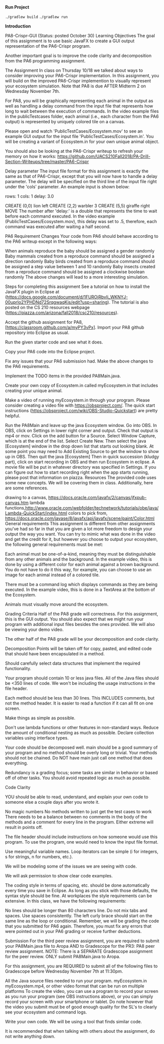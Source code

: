 **Run Project**

`./gradlew build`
`./gradlew run`

**Introduction**

PA8-Crispr-GUI (Status: posted October 30) Learning Objectives The goal of this assignment is to use basic JavaFX to create a GUI output representation of the PA6-Crispr program.

Another important goal is to improve the code clarity and decomposition from the PA6 programming assignment.

The Assignment In class on Thursday 10/18 we talked about ways to consider improving your PA6-Crispr implementation. In this assignment, you will build on the improved PA6-Crispr implemention to visually represent your ecosystem simulation. Note that PA8 is due AFTER Midterm 2 on Wednesday November 7th.

For PA8, you will be graphically representing each animal in the output as well as handling a delay command from the input file that represents how long to wait between the execution of commands. In the video example files in the publicTestcases folder, each animal (i.e., each character from the PA6 output) is represented by uniquely colored tile on a canvas.

Please open and watch 'PublicTestCases/Ecosystem.mov' to see an example GUI output for the input file 'PublicTestCases/Ecosystem.in'. You will be creating a variant of Ecosystem.in for your own unique animal object.

You should also be looking at the PA6-Crispr writeup to refresh your memory on how it works: https://github.com/UACS210Fall2018/PA-Drill-Section-Writeups/tree/master/PA6-Crispr

Delay parameter The input file format for this assignment is exactly the same as that of PA6-Crispr, except that you will now have to handle a delay parameter. The delay will be specified on the third line of the input file right under the 'cols' parameter. An example input is shown below:

rows: 1 cols: 1 delay: 3.0

CREATE (0,0) lion left CREATE (2,2) warbler 3 CREATE (5,5) giraffe right MOVE The number after 'delay:' is a double that represents the time to wait before each command executed. In the video example (PublicTestCases/Ecosystem.mov), this delay was set to .5, therefore, each command was executed after waiting a half second.

PA6 Requirement Changes Your code from PA6 should behave according to the PA6 writeup except in the following ways:

When animals reproduce the baby should be assigned a gender randomly Baby mammals created from a reproduce command should be assigned a direction randomly Baby birds created from a reproduce command should be assigned a step value between 1 and 10 randomly Baby insects created from a reproduce command should be assigned a clockwise boolean randomly The above changes will lead to a more interesting simulation.

Steps for completing this assignment See a tutorial on how to install the JavaFX plugin in Eclipse at (https://docs.google.com/document/d/1FUROjRbvIi_WKNYJ-00uprIo2YPHDNd72SrqgwaqKis/edit?usp=sharing). The tutorial is also posted on the CS 210 resources webpage (https://piazza.com/arizona/fall2018/csc210/resources).

Accept the github assignment for PA8, [https://classroom.github.com/a/myPY3vPx]. Import your PA8 github repository into Eclipse as usual.

Run the given starter code and see what it does.

Copy your PA6 code into the Eclipse project.

Fix any issues that your PA6 submission had. Make the above changes to the PA6 requirements.

Implement the TODO items in the provided PA8Main.java.

Create your own copy of Ecosystem.in called myEcosystem.in that includes creating your unique animal.

Make a video of running myEcosystem.in through your program. Please consider creating a video file with https://obsproject.com/. The quick start instructions (https://obsproject.com/wiki/OBS-Studio-Quickstart) are pretty helpful.

Run the PA8Main and leave up the java Ecosystem window. Go into OBS. In OBS, click on Settings in lower right corner and output. Check that output is mp4 or mov. Click on the add button for a Source. Select Window Capture, which is at the end of the list. Select Create New. Then select the java [Ecosystem] window in the drop down list that starts out looking blank. At some point you may need to Add Existing Source to get the window to show up in OBS. Then quit the java [Ecosystem] Then in quick succession (kludgy part), click on start recording in OBS and then run Ecosystem in eclipse. A movie file will be put in whatever directory was specified in Settings. If you can figure out how to start recording right when the app starts running, please post that information on piazza. Resources The provided code uses some new concepts. We will be covering them in class. Additionally, here are some references.

drawing to a canvas, https://docs.oracle.com/javafx/2/canvas/jfxpub-canvas.htm lambda functions,http://www.oracle.com/webfolder/technetwork/tutorials/obe/java/Lambda-QuickStart/index.html colors to pick from, https://docs.oracle.com/javase/8/javafx/api/javafx/scene/paint/Color.html General requirements This assignment is different from other assignments you've had so far in that you are given a lot more freedom to design your output the way you want. You can try to mimic what was done in the video and get the credit for it, but however you choose to output your ecosystem, the following general requirements must be met:

Each animal must be one-of-a-kind, meaning they must be distinguishable from any other animals and the background. In the example video, this is done by using a different color for each animal against a brown background. You do not have to do it this way, for example, you can choose to use an image for each animal instead of a colored tile.

There must be a command log which displays commands as they are being executed. In the example video, this is done in a TextArea at the bottom of the Ecosystem.

Animals must visually move around the ecosystem.

Grading Criteria Half of the PA8 grade will correctness. For this assignment, this is the GUI output. You should also expect that we might run your program with additional input files besides the ones provided. We will also be viewing your demo video.

The other half of the PA8 grade will be your decomposition and code clarity.

Decomposition Points will be taken off for copy, pasted, and edited code that should have been encapsulated in a method.

Should carefully select data structures that implement the required functionality.

Your program should contain 10 or less java files. All of the Java files should be <350 lines of code. We won't be including the usage instructions in the file header.

Each method should be less than 30 lines. This INCLUDES comments, but not the method header. It is easier to read a function if it can all fit on one screen.

Make things as simple as possible.

Don't use lambda functions or other features in non-standard ways. Reduce the amount of conditional nesting as much as possible. Declare collection variables using interface types.

Your code should be decomposed well. main should be a good summary of your program and no method should be overly long or trivial. Your methods should not be chained. Do NOT have main just call one method that does everything.

Redundancy is a grading focus; some tasks are similar in behavior or based off of other tasks. You should avoid repeated logic as much as possible.

Code Clarity

YOU should be able to read, understand, and explain your own code to someone else a couple days after you wrote it.

No magic numbers No methods written to just get the test cases to work There needs to be a balance between no comments in the body of the methods and a comment for every line in the program. Either extreme will result in points off.

The file header should include instructions on how someone would use this program. To use the program, one would need to know the input file format.

Use meaningful variable names. Loop iterators can be simple (i for integers, s for strings, n for numbers, etc.).

We will be modeling some of the issues we are seeing with code.

We will ask permission to show clear code examples.

The coding style in terms of spacing, etc. should be done automatically every time you save in Eclipse. As long as you stick with those defaults, the syntax style should be fine. At workplaces the style requirements can be extensive. In this class, we have the following requirements:

No lines should be longer than 80 characters line. Do not mix tabs and spaces. Use spaces consistently. The left curly brace should start on the same line as the loop or conditional. Remember, we will be grading the code that you submitted for PA6 again. Therefore, you must fix any errors that were pointed out in your PA6 grading or receive further deductions.

Submission For the third peer review assignment, you are required to submit your PA8Main.java file to Aropa AND to Gradescope for the PR3: PA8 peer review assignment. NOTE: There is a SEPARATE Gradescope assignment for the peer review. ONLY submit PA8Main.java to Aropa.

For this assignment, you are REQUIRED to submit all of the following files to Gradescope before Wednesday November 7th at 11:30pm.

All the Java source files needed to run your program. myEcosystem.in myEcosystem.mp4, or other video format that can be run on multiple platforms To create the video, you can use a program to record your screen as you run your program (see OBS instructions above), or you can simply record your screen with your smartphone or tablet. Do note however that the video you submit must be of good enough quality for the SL's to clearly see your ecosystem and command logs.

Write your own code. We will be using a tool that finds similar code.

It is recommended that when talking with others about the assignment, do not write anything down.